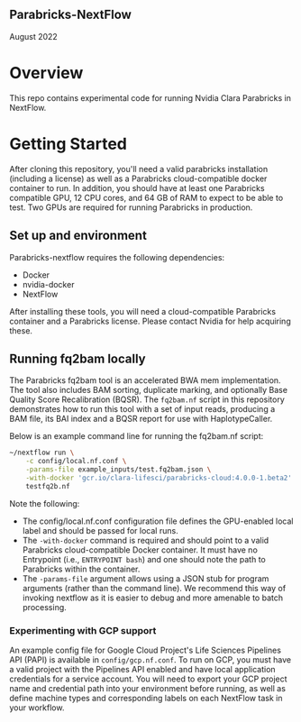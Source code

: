 Parabricks-NextFlow
-------------------
August 2022

# Overview
This repo contains experimental code for running Nvidia Clara Parabricks in NextFlow.


# Getting Started
After cloning this repository, you'll need a valid parabricks installation (including a license) as 
well as a Parabricks cloud-compatible docker container to run. In addition, you should have at least one
Parabricks compatible GPU, 12 CPU cores, and 64 GB of RAM to expect to be able to test. Two GPUs are required
for running Parabricks in production.


## Set up and environment
Parabricks-nextflow requires the following dependencies:
- Docker
- nvidia-docker
- NextFlow

After installing these tools, you will need a cloud-compatible Parabricks container and a Parabricks license.
Please contact Nvidia for help acquiring these.

## Running fq2bam locally

The Parabricks fq2bam tool is an accelerated BWA mem implementation. The tool also includes BAM sorting, duplicate marking, and optionally Base Quality Score Recalibration (BQSR). The `fq2bam.nf` script in this repository demonstrates how to run this tool with a set of input reads, producing a BAM file, its BAI index and a BQSR report for use with HaplotypeCaller.

Below is an example command line for running the fq2bam.nf script:

```bash
~/nextflow run \
    -c config/local.nf.conf \
    -params-file example_inputs/test.fq2bam.json \
    -with-docker 'gcr.io/clara-lifesci/parabricks-cloud:4.0.0-1.beta2' \
    testfq2b.nf
```

Note the following:
- The config/local.nf.conf configuration file defines the GPU-enabled local label and should be passed for local runs.
- The `-with-docker` command is required and should point to a valid Parabricks cloud-compatible Docker container. It must have no Entrypoint (i.e., `ENTRYPOINT bash`) and one should note the path to Parabricks within the container.
- The `-params-file` argument allows using a JSON stub for program arguments (rather than the command line). We recommend this way of invoking nextflow as it is easier to debug and more amenable to batch processing.

### Experimenting with GCP support
An example config file for Google Cloud Project's Life Sciences Pipelines API (PAPI) is available in `config/gcp.nf.conf`. To run on GCP, you must have a valid project with the Pipelines API enabled and have local application credentials for a service account. You will need to export your GCP project name and credential path into your environment before running, as well as define machine types and corresponding labels on each NextFlow task in your workflow.
